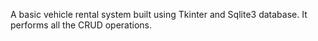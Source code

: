 A basic vehicle rental system built using Tkinter and Sqlite3 database. It performs all the CRUD operations.
